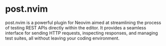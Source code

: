 # post.nvim
post.nvim is a powerful plugin for Neovim aimed at streamlining the process of testing REST APIs directly within the editor. It provides a seamless interface for sending HTTP requests, inspecting responses, and managing test suites, all without leaving your coding environment.
